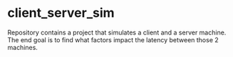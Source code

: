 # client_server_sim
Repository contains a project that simulates a client and a server machine. The end goal is to find what factors impact the latency between those 2 machines.
